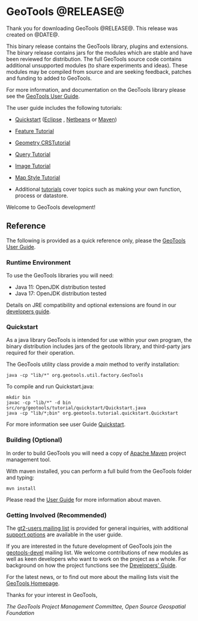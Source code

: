 # GeoTools @RELEASE@

Thank you for downloading GeoTools @RELEASE@. This release was created on @DATE@.

This binary release contains the GeoTools library, plugins and extensions.
The binary release contains jars for the modules which are stable and have been
reviewed for distribution. The full GeoTools source code contains additional
unsupported modules (to share experiments and ideas). These modules may be compiled
from source and are seeking feedback, patches and funding to added to GeoTools.

For more information, and documentation on the GeoTools library please
see the [GeoTools User Guide](http://docs.geotools.org/@LINK@/userguide/).

The user guide includes the following tutorials:

- [Quickstart](http://docs.geotools.org/@LINK@/userguide/tutorial/quickstart/index.html)
  ([Eclipse](http://docs.geotools.org/@LINK@/userguide/tutorial/quickstart/eclipse.html)
  ,
  [Netbeans](http://docs.geotools.org/@LINK@/userguide/tutorial/quickstart/netbeans.html)
  or
  [Maven](http://docs.geotools.org/@LINK@/userguide/tutorial/quickstart/maven.html))

- [Feature Tutorial](http://docs.geotools.org/@LINK@/userguide/tutorial/feature/csv2shp.html)

- [Geometry CRSTutorial](http://docs.geotools.org/@LINK@/userguide/tutorial/geometry/geometrycrs.html)

- [Query Tutorial](http://docs.geotools.org/@LINK@/userguide/tutorial/filter/query.html)

- [Image Tutorial](http://docs.geotools.org/@LINK@/userguide/tutorial/raster/image.html)

- [Map Style Tutorial](http://docs.geotools.org/@LINK@/userguide/tutorial/map/style.html)

- Additional [tutorials](http://docs.geotools.org/@LINK@/userguide/tutorial/index.html)
  cover topics such as making your own function, process or datastore.

Welcome to GeoTools development!

## Reference

The following is provided as a quick reference only, please the
[GeoTools User Guide](http://docs.geotools.org/@LINK@/userguide/).

### Runtime Environment

To use the GeoTools libraries you will need:

- Java 11: OpenJDK distribution tested
- Java 17: OpenJDK distribution tested

Details on JRE compatibility and optional extensions are found in our
[developers guide](http://docs.geotools.org/@LINK@/userguide/build/install/jdk.html).

### Quickstart

As a java library GeoTools is intended for use within your own program, the binary distribution
includes jars of the geotools library, and third-party jars required for their operation.

The GeoTools utility class provide a *main* method to verify installation:

``` shell
java -cp "lib/*" org.geotools.util.factory.GeoTools
```

To compile and run Quickstart.java:

``` shell
mkdir bin
javac -cp "lib/*" -d bin src/org/geotools/tutorial/quickstart/Quickstart.java 
java -cp "lib/*;bin" org.geotools.tutorial.quickstart.Quickstart
```

For more information see user Guide [Quickstart](http://docs.geotools.org/@LINK@/userguide/tutorial/quickstart/index.html).

### Building (Optional)

In order to build GeoTools you will need a copy of
[Apache Maven](http://maven.apache.org/download.html) project management tool.

With maven installed, you can perform a full build from the GeoTools folder and typing:

```
mvn install
```

Please read the [User Guide](http://docs.geotools.org/@LINK@/userguide/build/maven/index.html)
for more information about maven.

### Getting Involved (Recommended)

The [gt2-users mailing list](mailto:geotools-gt2-users@lists.sourceforge.net) is provided for
general inquiries, with additional [support options](http://docs.geotools.org/@LINK@/userguide/welcome/support.html)
are available in the user guide.

If you are interested in the future development of GeoTools join the
[geotools-devel](http://docs.geotools.org/@LINK@/developer/communication.html)
mailing list. We welcome contributions of new modules as well as keen
developers who want to work on the project as a whole. For background on
how the project functions see the [Developers\'
Guide](http://docs.geotools.org/@LINK@/developer/).

For the latest news, or to find out more about the mailing lists visit
the [GeoTools Homepage](http://geotools.org/).

Thanks for your interest in GeoTools,

*The GeoTools Project Management Committee, Open Source Geospatial Foundation*